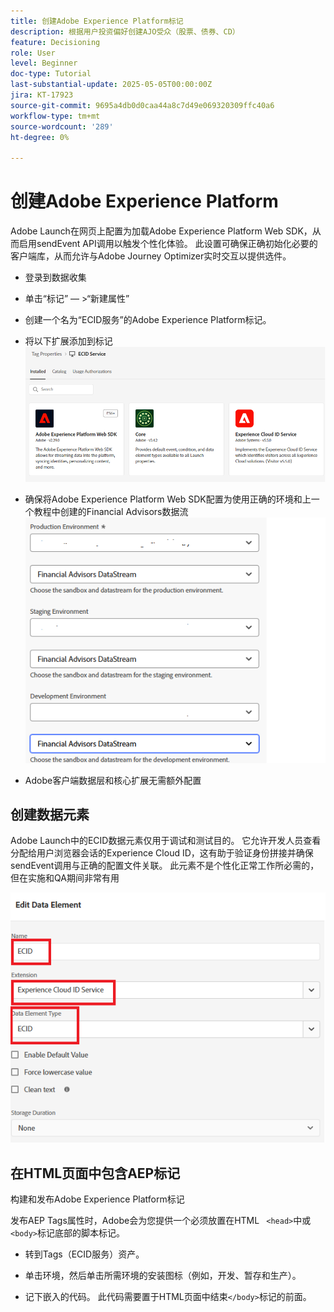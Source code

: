 ```yaml
---
title: 创建Adobe Experience Platform标记
description: 根据用户投资偏好创建AJO受众（股票、债券、CD）
feature: Decisioning
role: User
level: Beginner
doc-type: Tutorial
last-substantial-update: 2025-05-05T00:00:00Z
jira: KT-17923
source-git-commit: 9695a4db0d0caa44a8c7d49e069320309ffc40a6
workflow-type: tm+mt
source-wordcount: '289'
ht-degree: 0%

---
```



# 创建Adobe Experience Platform

Adobe Launch在网页上配置为加载Adobe Experience Platform Web SDK，从而启用sendEvent API调用以触发个性化体验。 此设置可确保正确初始化必要的客户端库，从而允许与Adobe Journey Optimizer实时交互以提供选件。

* 登录到数据收集
* 单击“标记” — >“新建属性”
* 创建一个名为“ECID服务”的Adobe Experience Platform标记。

* 将以下扩展添加到标记
  ![标记 — 扩展](assets/ecid-tag.png)

* 确保将Adobe Experience Platform Web SDK配置为使用正确的环境和上一个教程中创建的Financial Advisors数据流
  ![web-sdk-configuration](assets/web-sdk-configuration.png)

* Adobe客户端数据层和核心扩展无需额外配置

## 创建数据元素

Adobe Launch中的ECID数据元素仅用于调试和测试目的。 它允许开发人员查看分配给用户浏览器会话的Experience Cloud ID，这有助于验证身份拼接并确保sendEvent调用与正确的配置文件关联。 此元素不是个性化正常工作所必需的，但在实施和QA期间非常有用

![ecid](assets/ecid-data-element.png)


## 在HTML页面中包含AEP标记

构建和发布Adobe Experience Platform标记

发布AEP Tags属性时，Adobe会为您提供一个必须放置在HTML ``` <head>```中或``` <body>```标记底部的脚本标记。

* 转到Tags（ECID服务）资产。

* 单击环境，然后单击所需环境的安装图标（例如，开发、暂存和生产）。

* 记下嵌入的代码。 此代码需要置于HTML页面中结束```</body>```标记的前面。

